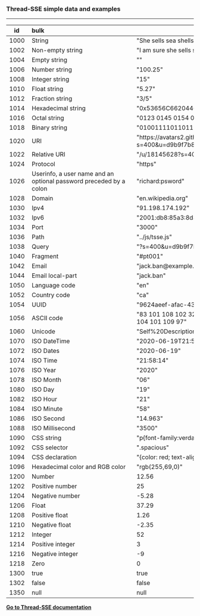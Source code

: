 ### Thread-SSE simple data and examples
------------

| &nbsp;&nbsp;&nbsp;id&nbsp;&nbsp;&nbsp;&nbsp; | bulk&nbsp;&nbsp;&nbsp;&nbsp;&nbsp;&nbsp;&nbsp;&nbsp;&nbsp;&nbsp;&nbsp;&nbsp;&nbsp;&nbsp;&nbsp;&nbsp;&nbsp;&nbsp;&nbsp;&nbsp;&nbsp;&nbsp;&nbsp;&nbsp;&nbsp;&nbsp;&nbsp;&nbsp;&nbsp;&nbsp;&nbsp;&nbsp;&nbsp;&nbsp;&nbsp;&nbsp;&nbsp;&nbsp;&nbsp;&nbsp;&nbsp;&nbsp;&nbsp;&nbsp;&nbsp;&nbsp;&nbsp;&nbsp;&nbsp;&nbsp;&nbsp;&nbsp;&nbsp;&nbsp; | Example |
|-----------|----------|----------|
| 1000 | String |"She sells sea shells by the sea shore.\nThe shells she sells are surely seashells."|
| 1002 | Non-empty string | "I am sure she sells seashore shells" |
| 1004 | Empty string |  "" |
| 1006 | Number string | "100.25" |
| 1008 | Integer string |  "15" |
| 1010 | Float string |  "5.27" |
| 1012 | Fraction string |  "3/5" |
| 1014 | Hexadecimal string | "0x53656C66204465736372697074696F6E204A534F4E20536368656D61" |
| 1016 | Octal string | "0123 0145 0154 0146 040" |
| 1018 | Binary string | "010011110110111000101101011011100110111101110100011010010110001101100101"  |
| 1020 | URI |"https://<span></span>avatars2.githubusercontent.com/u/18145628?s=400&u=d9b9f7b81ba63e045478001da75f576927bfaf23&v=4"|
| 1022 | Relative URI | "/u/18145628?s=400&u=d9b9f7b81ba63e045478001da75f576927bfaf23&v=4" |
| 1024 | Protocol | "https" |
| 1026 | Userinfo, a user name and an optional password preceded by a colon | "richard:psword" |
| 1028 | Domain | "en.wikipedia.org" |
| 1030 | Ipv4 | "91.198.174.192" |
| 1032 | Ipv6 | "2001&#58;db8&#58;85a3&#58;8d3&#58;1319&#58;8a2e&#58;370&#58;7348" |
| 1034 | Port | "3000" |
| 1036 | Path | "../js/tsse.js" |
| 1038 | Query | "?s=400&u=d9b9f7b81ba63e045478001da75f576927bfaf23&v=4" |
| 1040 | Fragment | "#pt001" |
| 1042 | Email | "jack.ban&#64;example.com" |
| 1044 | Email local-part | "jack.ban" |
| 1050 | Language code | "en" |
| 1052 | Country code | "ca" |
| 1054 | UUID | "9624aeef-afac-43b7-aae9-f5278da52d17" |
| 1056 | ASCII code | "83 101 108 102 32 68 101 115 99 114 105 112 116 105 111 110 32 74 83 79 78 32 83 99 104 101 109 97" |
| 1060 | Unicode | "Self%20Description%20JSON%20Schema" |
| 1070 | ISO DateTime | "2020-06-19T21:58:14.963Z" |
| 1072 | ISO Dates | "2020-06-19" |
| 1074 | ISO Time | "21:58:14" |
| 1076 | ISO Year | "2020" |
| 1078 | ISO Month| "06" |
| 1080 | ISO Day | "19" |
| 1082 | ISO Hour | "21" |
| 1084 | ISO Minute | "58" |
| 1086 | ISO Second | "14.963" |
| 1088 | ISO Millisecond | "3500" |
| 1090 | CSS string | "p{font-family:verdana; font-size:18px;}" |
| 1092 | CSS selector | ".spacious" |
| 1094 | CSS declaration | "{color: red; text-align: center;}" |
| 1096 | Hexadecimal color and RGB color| "rgb(255,69,0)"|
| 1200 | Number | 12.56|
| 1202 | Positive number | 25 |
| 1204 | Negative number | -5.28 |
| 1206 | Float | 37.29 |
| 1208 | Positive float | 1.26 |
| 1210 | Negative float | -2.35 |
| 1212 | Integer | 52 |
| 1214 | Positive integer | 3 |
| 1216 | Negative integer | -9 |
| 1218 | Zero | 0 |
| 1300 | true | true |
| 1302 | false | false |
| 1350 | null | null |


[**Go to Thread-SSE documentation**](./document.md "Thread-SSE documentation")
